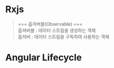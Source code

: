 # Rxjs
> === 옵저버블(Observable) ===  
옵져버블 : 데이터 스트림을 생성하는 객체  
옵저버 : 데이터 스트림을 구독하여 사용하는 객체


# Angular Lifecycle